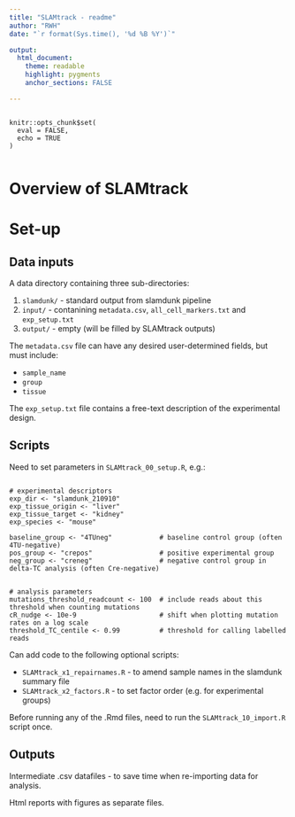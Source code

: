 ```yaml
---
title: "SLAMtrack - readme"
author: "RWH"
date: "`r format(Sys.time(), '%d %B %Y')`"

output: 
  html_document:
    theme: readable 
    highlight: pygments 
    anchor_sections: FALSE

---
```


```{r setup, include=FALSE}

knitr::opts_chunk$set(
  eval = FALSE,
  echo = TRUE
)
  
```


# Overview of SLAMtrack

# Set-up

## Data inputs

A data directory containing three sub-directories:  

1) `slamdunk/` - standard output from slamdunk pipeline  
2) `input/` - contanining `metadata.csv`, `all_cell_markers.txt` and `exp_setup.txt`
3) `output/` - empty (will be filled by SLAMtrack outputs)  

The `metadata.csv` file can have any desired user-determined fields, but must include:  

- `sample_name`  
- `group`  
- `tissue`  


The `exp_setup.txt` file contains a free-text description of the experimental design.  


## Scripts

Need to set parameters in `SLAMtrack_00_setup.R`, e.g.:  

```{r example_parameters}

# experimental descriptors
exp_dir <- "slamdunk_210910"
exp_tissue_origin <- "liver" 
exp_tissue_target <- "kidney"
exp_species <- "mouse"

baseline_group <- "4TUneg"            # baseline control group (often 4TU-negative)
pos_group <- "crepos"                 # positive experimental group
neg_group <- "creneg"                 # negative control group in delta-TC analysis (often Cre-negative)


# analysis parameters
mutations_threshold_readcount <- 100  # include reads about this threshold when counting mutations
cR_nudge <- 10e-9                     # shift when plotting mutation rates on a log scale
threshold_TC_centile <- 0.99          # threshold for calling labelled reads

```

Can add code to the following optional scripts:  

- `SLAMtrack_x1_repairnames.R` - to amend sample names in the slamdunk summary file  
- `SLAMtrack_x2_factors.R` - to set factor order (e.g. for experimental groups)  

Before running any of the .Rmd files, need to run the `SLAMtrack_10_import.R` script once.  


## Outputs

Intermediate .csv datafiles - to save time when re-importing data for analysis.  

Html reports with figures as separate files.  
